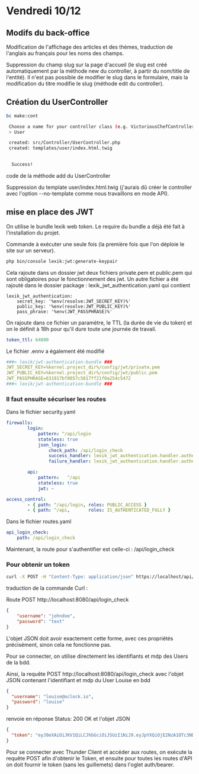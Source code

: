 # Vendredi 10/12

## Modifs du back-office

Modification de l'affichage des articles et des thèmes, traduction de l'anglais au français pour les noms des champs.

Suppression du champ slug sur la page d'accueil (le slug est créé automatiquement par la méthode new du controller, à partir du nom/title de l'entité). Il n'est pas possible de modifier le slug dans le formulaire, mais la modification du titre modifie le slug (méthode edit du controller).

## Création du UserController

```bash
bc make:cont

 Choose a name for your controller class (e.g. VictoriousChefController):
 > User

 created: src/Controller/UserController.php
 created: templates/user/index.html.twig

           
  Success!
  ```

code de la méthode add du UserController

Suppression du template user/index.html.twig (j'aurais dû créer le controller avec l'option --no-template comme nous travaillons en mode API).

## mise en place des JWT

On utilise le bundle lexik web token. Le require du bundle a déjà été fait à l'installation du projet.

Commande à exécuter une seule fois (la première fois que l'on déploie le site sur un serveur).

```bash
php bin/console lexik:jwt:generate-keypair
```

Cela rajoute dans un dossier jwt deux fichiers private.pem et public.pem qui sont obligatoires pour le fonctionnement des jwt. Un autre fichier a été rajouté dans le dossier package : lexik_jwt_authentication.yaml qui contient

```text
lexik_jwt_authentication:
    secret_key: '%env(resolve:JWT_SECRET_KEY)%'
    public_key: '%env(resolve:JWT_PUBLIC_KEY)%'
    pass_phrase: '%env(JWT_PASSPHRASE)%'
```

On rajoute dans ce fichier un paramètre, le TTL (la durée de vie du token) et on le définit à 18h pour qu'il dure toute une journée de travail.

```yaml
token_ttl: 64800
```

Le fichier .ennv a également été modifié

```yaml
###> lexik/jwt-authentication-bundle ###
JWT_SECRET_KEY=%kernel.project_dir%/config/jwt/private.pem
JWT_PUBLIC_KEY=%kernel.project_dir%/config/jwt/public.pem
JWT_PASSPHRASE=631917bf8057c5817ff21f0a254c5472
###< lexik/jwt-authentication-bundle ###
```

### Il faut ensuite sécuriser les routes

Dans le fichier security.yaml

```yaml
firewalls:
        login:
            pattern: ^/api/login
            stateless: true
            json_login:
                check_path: /api/login_check
                success_handler: lexik_jwt_authentication.handler.authentication_success
                failure_handler: lexik_jwt_authentication.handler.authentication_failure

        api:
            pattern:   ^/api
            stateless: true
            jwt: ~
```

```yaml
access_control:
        - { path: ^/api/login, roles: PUBLIC_ACCESS }
        - { path: ^/api,       roles: IS_AUTHENTICATED_FULLY }
```

Dans le fichier routes.yaml

```yaml
api_login_check:
    path: /api/login_check
```

Maintenant, la route pour s'authentifier est celle-ci : /api/login_check

### Pour obtenir un token

```bash
curl -X POST -H "Content-Type: application/json" https://localhost/api/login_check -d '{"username":"johndoe","password":"test"}'
```

traduction de la commande Curl :

Route POST http://localhost:8080/api/login_check

```json
{
    "username": "johndoe",
    "password": "text"
}
```

L'objet JSON doit avoir exactement cette forme, avec ces propriétés précisément, sinon cela ne fonctionne pas.

Pour se connecter, on utilise directement les identifiants et mdp des Users de la bdd.

Ainsi, la requête POST http://localhost:8080/api/login_check avec l'objet JSON contenant l'identifiant et mdp du User Louise en bdd

```json
{
  "username": "louise@oclock.io",
  "password": "louise"
}
```

renvoie en réponse Status: 200 OK et l'objet JSON

```json
{
  "token": "eyJ0eXAiOiJKV1QiLCJhbGciOiJSUzI1NiJ9.eyJpYXQiOjE2NzA1OTc3NDUsImV4cCI6MTY3MDY2MjU0NSwicm9sZXMiOlsiUk9MRV9VU0VSIl0sInVzZXJuYW1lIjoibG91aXNlIn0.fmgMOuPVS9NdMG55ycCixqir2wLHes4oz3RJr0hLPddqPid1ebkI2GUo46WOEixozEyulcY_SAmWOdicSdSrbEIz3yisdPEE1kUI1yhgqaXOMwZuYNZ8Ui4U5nLAoW6Q3YYx8DTYQmaRR_YCh5YiSsahPwnAB_XNwlarcFVrO3_s3vm1NaYMaNiK573sMjr2zowQvwS0ZvFhrnkLW61HjiBPy7szg14UDO_CO5kNXVQLaswskSAolFUDILRWD6hZXQlr2YrYFckdD5iSllCxFDfjngePYvgHz-N6dT0CVnFBZDl1HoLVFH70L5LzDqlj5XdjIl4Tt7bkafHnF1kGkg"
}
```

Pour se connecter avec Thunder Client et accéder aux routes, on exécute la requête POST afin d'obtenir le Token, et ensuite pour toutes les routes d'API on doit fournir le token (sans les guillemets) dans l'oglet auth/bearer.
